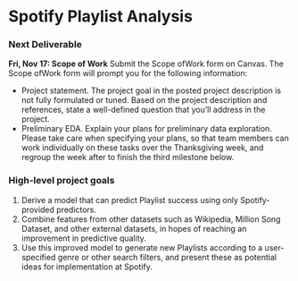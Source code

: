 # Spotify Playlist Analysis

### Next Deliverable
**Fri, Nov 17: Scope of Work**
Submit the Scope ofWork form on Canvas. The Scope ofWork form will prompt you for the following information: 
- Project statement. The project goal in the posted project description is not fully formulated or tuned. Based on the project description and references, state a well-defined question that you’ll address in the project. 
- Preliminary EDA. Explain your plans for preliminary data exploration. Please take care when specifying your plans, so that team members can work individually on these tasks over the Thanksgiving week, and regroup the week after to finish the third milestone below.

### High-level project goals
1. Derive a model that can predict Playlist success using only Spotify-provided predictors.
2. Combine features from other datasets such as Wikipedia, Million Song Dataset, and other external datasets, in hopes of reaching an improvement in predictive quality.
3. Use this improved model to generate new Playlists according to a user-specified genre or other search filters, and present these as potential ideas for implementation at Spotify.

